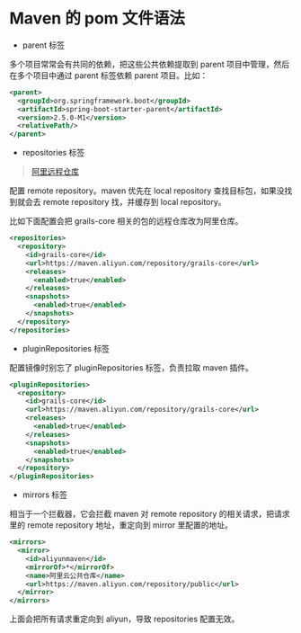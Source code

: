 # Maven 的 pom 文件语法

- parent 标签

多个项目常常会有共同的依赖，把这些公共依赖提取到 parent 项目中管理，然后在多个项目中通过 parent 标签依赖 parent 项目。比如：

```xml
<parent>
  <groupId>org.springframework.boot</groupId>
  <artifactId>spring-boot-starter-parent</artifactId>
  <version>2.5.0-M1</version>
  <relativePath/>
</parent>
```

- repositories 标签

> [阿里远程仓库](https://maven.aliyun.com/mvn/guide)

配置 remote repository。maven 优先在 local repository 查找目标包，如果没找到就会去 remote repository 找，并缓存到 local repository。

比如下面配置会把 grails-core 相关的包的远程仓库改为阿里仓库。

```xml
<repositories>
  <repository>
    <id>grails-core</id>
    <url>https://maven.aliyun.com/repository/grails-core</url>
    <releases>
      <enabled>true</enabled>
    </releases>
    <snapshots>
      <enabled>true</enabled>
    </snapshots>
  </repository>
</repositories>
```

- pluginRepositories 标签

配置镜像时别忘了 pluginRepositories 标签，负责拉取 maven 插件。

```xml
<pluginRepositories>
  <repository>
    <id>grails-core</id>
    <url>https://maven.aliyun.com/repository/grails-core</url>
    <releases>
      <enabled>true</enabled>
    </releases>
    <snapshots>
      <enabled>true</enabled>
    </snapshots>
  </repository>
</pluginRepositories>
```

- mirrors 标签

相当于一个拦截器，它会拦截 maven 对 remote repository 的相关请求，把请求里的 remote repository 地址，重定向到 mirror 里配置的地址。

```xml
<mirrors>
  <mirror>
    <id>aliyunmaven</id>
    <mirrorOf>*</mirrorOf>
    <name>阿里云公共仓库</name>
    <url>https://maven.aliyun.com/repository/public</url>
  </mirror>
</mirrors>
```

上面会把所有请求重定向到 aliyun，导致 repositories 配置无效。
